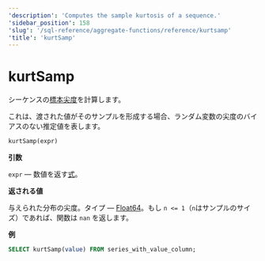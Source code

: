 ```yaml
---
'description': 'Computes the sample kurtosis of a sequence.'
'sidebar_position': 158
'slug': '/sql-reference/aggregate-functions/reference/kurtsamp'
'title': 'kurtSamp'
---
```





# kurtSamp

シーケンスの[標本尖度](https://en.wikipedia.org/wiki/Kurtosis)を計算します。

これは、渡された値がそのサンプルを形成する場合、ランダム変数の尖度のバイアスのない推定値を表します。

```sql
kurtSamp(expr)
```

**引数**

`expr` — 数値を返す[式](/sql-reference/syntax#expressions)。

**返される値**

与えられた分布の尖度。タイプ — [Float64](../../../sql-reference/data-types/float.md)。もし `n <= 1`（`n`はサンプルのサイズ）であれば、関数は `nan` を返します。

**例**

```sql
SELECT kurtSamp(value) FROM series_with_value_column;
```
